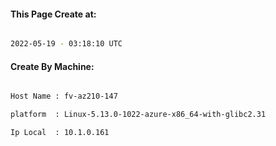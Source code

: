 
   
#### This Page Create at:

```bash

2022-05-19 - 03:18:10 UTC

```

#### Create By Machine:

```bash

Host Name : fv-az210-147

platform  : Linux-5.13.0-1022-azure-x86_64-with-glibc2.31

Ip Local  : 10.1.0.161

```

